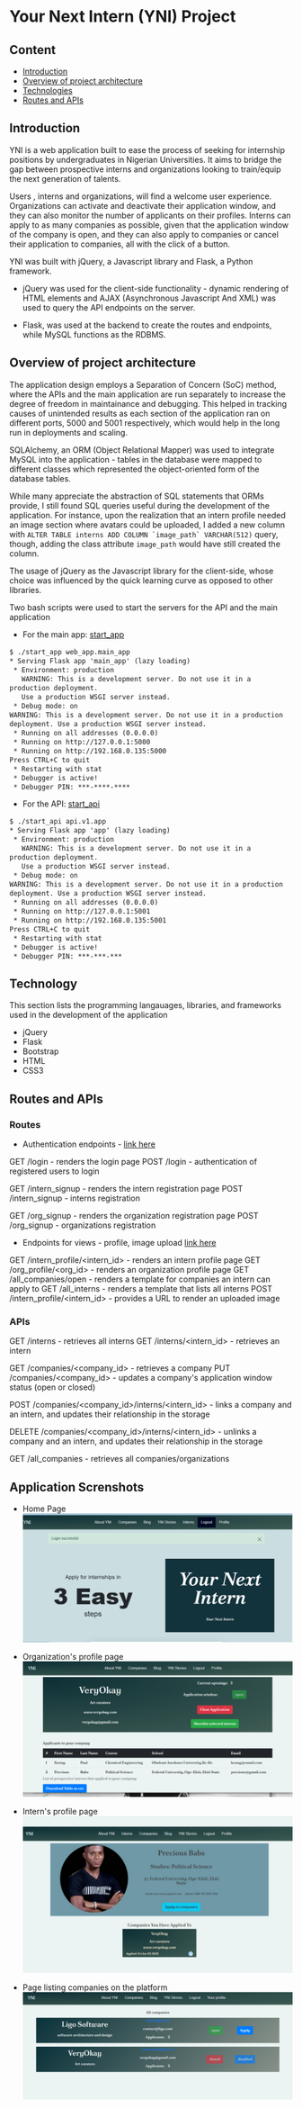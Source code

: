 #   Your Next Intern (YNI) Project

## Content
- [Introduction](#introduction)
- [Overview of project architecture](#overview-of-project-architecture)
- [Technologies](#technology)
- [Routes and APIs](#routes-and-apis)

## Introduction

YNI is a web application built to ease the process of seeking for internship positions by undergraduates in Nigerian Universities. It aims to bridge the gap between prospective interns and organizations looking to train/equip the next generation of talents.

Users , interns and organizations, will find a welcome user experience. Organizations can activate and deactivate their application window, and they can also monitor the number of applicants on their profiles. Interns can apply to as many companies as possible, given that the application window of the company is open, and they can also apply to companies or cancel their application to companies, all with the click of a button. 

YNI was built with jQuery, a Javascript library and Flask, a Python framework.

- jQuery was used for the client-side functionality - dynamic rendering of HTML elements and AJAX (Asynchronous Javascript And XML) was used to query the API endpoints on the server.

- Flask, was used at the backend to create the routes and endpoints, while MySQL functions as the RDBMS.


## Overview of project architecture

The application design employs a Separation of Concern (SoC) method, where the APIs and the main application are run separately to increase the degree of freedom in maintainance and debugging. This helped in tracking causes of unintended results as each section of the application ran on different ports, 5000 and 5001 respectively, which would help in the long run in deployments and scaling.

SQLAlchemy, an ORM (Object Relational Mapper) was used to integrate MySQL into the application - tables in the database were mapped to different classes which represented the object-oriented form of the database tables. 

While many appreciate the abstraction of SQL statements that ORMs provide, I still found SQL queries useful during the development of the application. For instance, upon the realization that an intern profile needed an image section where avatars could be uploaded, I added a new column with ```ALTER TABLE interns ADD COLUMN `image_path` VARCHAR(512)``` query, though, adding the class attribute `image_path` would have still created the column.

The usage of jQuery as the Javascript library for the client-side, whose choice was influenced by the quick learning curve as opposed to other libraries.

Two bash scripts were used to start the servers for the API and the main application
- For the main app: [start_app](./start_app)

```
$ ./start_app web_app.main_app
* Serving Flask app 'main_app' (lazy loading)
 * Environment: production
   WARNING: This is a development server. Do not use it in a production deployment.
   Use a production WSGI server instead.
 * Debug mode: on
WARNING: This is a development server. Do not use it in a production deployment. Use a production WSGI server instead.
 * Running on all addresses (0.0.0.0)
 * Running on http://127.0.0.1:5000
 * Running on http://192.168.0.135:5000
Press CTRL+C to quit
 * Restarting with stat
 * Debugger is active!
 * Debugger PIN: ***-****-****
```

- For the API: [start_api](./start_api)
```
$ ./start_api api.v1.app
* Serving Flask app 'app' (lazy loading)
 * Environment: production
   WARNING: This is a development server. Do not use it in a production deployment.
   Use a production WSGI server instead.
 * Debug mode: on
WARNING: This is a development server. Do not use it in a production deployment. Use a production WSGI server instead.
 * Running on all addresses (0.0.0.0)
 * Running on http://127.0.0.1:5001
 * Running on http://192.168.0.135:5001
Press CTRL+C to quit
 * Restarting with stat
 * Debugger is active!
 * Debugger PIN: ***-***-***
```

## Technology

This section lists the programming langauages, libraries, and frameworks used in the development of the application
- jQuery
- Flask
- Bootstrap
- HTML
- CSS3

## Routes and APIs

### Routes
- Authentication endpoints - [link here](./web_app/auth/auth_user.py)

GET /login - renders the login page
POST /login - authentication of registered users to login

GET /intern_signup - renders the intern registration page
POST /intern_signup - interns registration

GET /org_signup - renders the organization registration page
POST /org_signup - organizations registration

- Endpoints for views - profile, image upload [link here](./web_app/views/views.py)

GET /intern_profile/<intern_id> - renders an intern profile page
GET /org_profile/<org_id> - renders an organization profile page
GET /all_companies/open - renders a template for companies an intern can apply to
GET /all_interns - renders a template that lists all interns
POST /intern_profile/<intern_id> - provides a URL to render an uploaded image

### APIs

GET /interns - retrieves all interns
GET /interns/<intern_id> - retrieves an intern

GET /companies/<company_id> - retrieves a company
PUT /companies/<company_id> - updates a company's application window status (open or closed)

POST /companies/<company_id>/interns/<intern_id> - links a company and an intern, and updates their relationship in the storage

DELETE /companies/<company_id>/interns/<intern_id> - unlinks a company and an intern, and updates their relationship in the storage

GET /all_companies - retrieves all companies/organizations


## Application Screnshots

 - Home Page
 ![Your Next Intern Home page](./project_images/yni_home.PNG?raw=true "Home page")

 - Organization's profile page
 ![Profile page of an organization on YNI](./project_images/yni_com.PNG?raw=true "profile page")

 - Intern's profile page
 ![Profile page of an intern on YNI](./project_images/int_profile.jpeg?raw=true "Intern profile page")

 - Page listing companies on the platform
 ![All companies on YNI](./project_images/yni_coms.PNG?raw=true "All companies")
